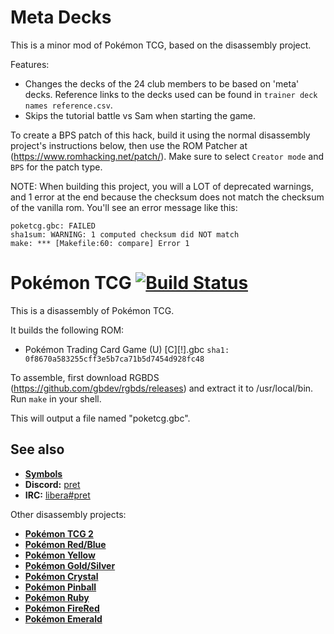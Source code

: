 # Meta Decks

This is a minor mod of Pokémon TCG, based on the disassembly project. 

Features: 
- Changes the decks of the 24 club members to be based on 'meta' decks. Reference links to the decks used can be found in `trainer deck names reference.csv`.
- Skips the tutorial battle vs Sam when starting the game.

To create a BPS patch of this hack, build it using the normal disassembly project's instructions below, then use the ROM Patcher at (https://www.romhacking.net/patch/). Make sure to select `Creator mode` and `BPS` for the patch type.

NOTE: When building this project, you will a LOT of deprecated warnings, and 1 error at the end because the checksum does not match the checksum of the vanilla rom. You'll see an error message like this:

```
poketcg.gbc: FAILED
sha1sum: WARNING: 1 computed checksum did NOT match
make: *** [Makefile:60: compare] Error 1
```

# Pokémon TCG [![Build Status][ci-badge]][ci]

This is a disassembly of Pokémon TCG.

It builds the following ROM:

- Pokémon Trading Card Game (U) [C][!].gbc `sha1: 0f8670a583255cff3e5b7ca71b5d7454d928fc48`

To assemble, first download RGBDS (https://github.com/gbdev/rgbds/releases) and extract it to /usr/local/bin.
Run `make` in your shell.

This will output a file named "poketcg.gbc".


## See also

- [**Symbols**][symbols]
- **Discord:** [pret][discord]
- **IRC:** [libera#pret][irc]

Other disassembly projects:

- [**Pokémon TCG 2**][poketcg2]
- [**Pokémon Red/Blue**][pokered]
- [**Pokémon Yellow**][pokeyellow]
- [**Pokémon Gold/Silver**][pokegold]
- [**Pokémon Crystal**][pokecrystal]
- [**Pokémon Pinball**][pokepinball]
- [**Pokémon Ruby**][pokeruby]
- [**Pokémon FireRed**][pokefirered]
- [**Pokémon Emerald**][pokeemerald]

[poketcg2]: https://github.com/pret/poketcg2
[pokered]: https://github.com/pret/pokered
[pokeyellow]: https://github.com/pret/pokeyellow
[pokegold]: https://github.com/pret/pokegold
[pokecrystal]: https://github.com/pret/pokecrystal
[pokepinball]: https://github.com/pret/pokepinball
[pokeruby]: https://github.com/pret/pokeruby
[pokefirered]: https://github.com/pret/pokefirered
[pokeemerald]: https://github.com/pret/pokeemerald
[symbols]: https://github.com/pret/poketcg/tree/symbols
[discord]: https://discord.gg/d5dubZ3
[irc]: https://web.libera.chat/?#pret
[ci]: https://github.com/pret/poketcg/actions
[ci-badge]: https://github.com/pret/poketcg/actions/workflows/main.yml/badge.svg
